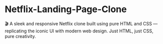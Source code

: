 # Netflix-Landing-Page-Clone
🎬 A sleek and responsive Netflix clone built using pure HTML and CSS — replicating the iconic UI with modern web design. Just HTML, just CSS, pure creativity.
